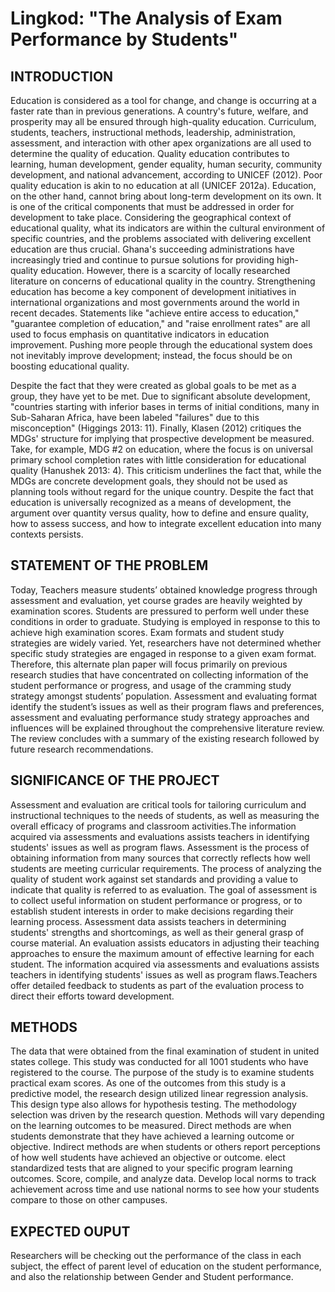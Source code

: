 # Lingkod: "The Analysis of Exam Performance by Students"

## INTRODUCTION
Education is considered as a tool for change, and change is occurring at a faster rate than in previous generations. A country's future, welfare, and prosperity may all be ensured through high-quality education. Curriculum, students, teachers, instructional methods, leadership, administration, assessment, and interaction with other apex organizations are all used to determine the quality of education.
Quality education contributes to learning, human development, gender equality, human security, community development, and national advancement, according to UNICEF (2012). Poor quality education is akin to no education at all (UNICEF 2012a). Education, on the other hand, cannot bring about long-term development on its own. It is one of the critical components that must be addressed in order for development to take place.
Considering the geographical context of educational quality, what its indicators are within the cultural environment of specific countries, and the problems associated with delivering excellent education are thus crucial. Ghana's succeeding administrations have increasingly tried and continue to pursue solutions for providing high-quality education. However, there is a scarcity of locally researched literature on concerns of educational quality in the country. 
Strengthening education has become a key component of development initiatives in international organizations and most governments around the world in recent decades. Statements like "achieve entire access to education," "guarantee completion of education," and "raise enrollment rates" are all used to focus emphasis on quantitative indicators in education improvement. Pushing more people through the educational system does not inevitably improve development; instead, the focus should be on boosting educational quality.

Despite the fact that they were created as global goals to be met as a group, they have yet to be met. Due to significant absolute development, "countries starting with inferior bases in terms of initial conditions, many in Sub-Saharan Africa, have been labeled "failures" due to this misconception" (Higgings 2013: 11). Finally, Klasen (2012) critiques the MDGs' structure for implying that prospective development be measured. Take, for example, MDG #2 on education, where the focus is on universal primary school completion rates with little consideration for educational quality (Hanushek 2013: 4). This criticism underlines the fact that, while the MDGs are concrete development goals, they should not be used as planning tools without regard for the unique country. Despite the fact that education is universally recognized as a means of development, the argument over quantity versus quality, how to define and ensure quality, how to assess success, and how to integrate excellent education into many contexts persists.

## STATEMENT OF THE PROBLEM
Today, Teachers measure students’ obtained knowledge progress through assessment and evaluation, yet course grades are heavily weighted by examination scores. Students are pressured to perform well under these conditions in order to graduate. Studying is employed in response to this to achieve high examination scores. Exam formats and student study strategies are widely varied. Yet, researchers have not determined whether specific study strategies are engaged in response to a given exam format. Therefore, this alternate plan paper will focus primarily on previous research studies that have concentrated on collecting information of the student performance or progress, and usage of the cramming study strategy amongst students’ population. Assessment and evaluating format identify the student’s issues as well as their program flaws and preferences, assessment and evaluating performance study strategy approaches and influences will be explained throughout the comprehensive literature review. The review concludes with a summary of the existing research followed by future research recommendations.


## SIGNIFICANCE OF THE PROJECT
Assessment and evaluation are critical tools for tailoring curriculum and instructional techniques to the needs of students, as well as measuring the overall efficacy of programs and classroom activities.The information acquired via assessments and evaluations assists teachers in identifying students' issues as well as program flaws. Assessment is the process of obtaining information from many sources that correctly reflects how well students are meeting curricular requirements. The process of analyzing the quality of student work against set standards and providing a value to indicate that quality is referred to as evaluation.
The goal of assessment is to collect useful information on student performance or progress, or to establish student interests in order to make decisions regarding their learning process. Assessment data assists teachers in determining students' strengths and shortcomings, as well as their general grasp of course material. An evaluation assists educators in adjusting their teaching approaches to ensure the maximum amount of effective learning for each student.  The information acquired via assessments and evaluations assists teachers in identifying students' issues as well as program flaws.Teachers offer detailed feedback to students as part of the evaluation process to direct their efforts toward development.


## METHODS
The data that were obtained from the final examination of student in united states college. This study was conducted for all 1001 students who have registered to the course. The purpose of the study is to examine students practical exam scores. As one of the outcomes from this study is a predictive model, 
the research design utilized linear regression analysis. This design type also allows for 
hypothesis testing. The methodology selection was driven by the research question. Methods will vary depending on the learning outcomes to be measured.  Direct methods are when students demonstrate that they have achieved a learning outcome or objective.  Indirect methods are when students or others report perceptions of how well students have achieved an objective or outcome. elect standardized tests that are aligned to your specific program learning outcomes. Score, compile, and analyze data. Develop local norms to track achievement across time and use national norms to see how your students compare to those on other campuses.

## EXPECTED OUPUT
Researchers will be checking out the performance of the class in each subject, the effect of parent level of education on the student performance, and also the relationship between Gender and Student performance.
